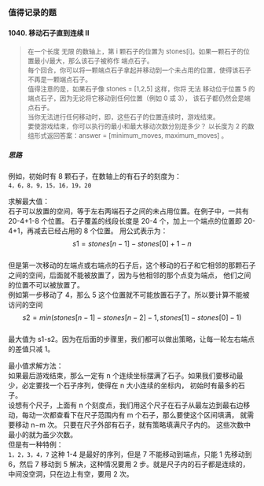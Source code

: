 ### 值得记录的题

#### 1040. 移动石子直到连续 II

><font size=2>在一个长度 无限 的数轴上，第 i 颗石子的位置为 stones[i]。如果一颗石子的位置最小/最大，那么该石子被称作 端点石子。  
>每个回合，你可以将一颗端点石子拿起并移动到一个未占用的位置，使得该石子不再是一颗端点石子。  
>值得注意的是，如果石子像 stones = [1,2,5] 这样，你将 无法 移动位于位置 5 的端点石子，因为无论将它移动到任何位置（例如 0 或 3），
>该石子都仍然会是端点石子。  
>当你无法进行任何移动时，即，这些石子的位置连续时，游戏结束。  
>要使游戏结束，你可以执行的最小和最大移动次数分别是多少？ 以长度为 2 的数组形式返回答案：answer = [minimum_moves, maximum_moves] 。
></font>

##### 思路

例如，初始时有 8 颗石子，在数轴上的有石子的刻度为：  
`4，6，8，9，15，16，19，20`

求解最大值：  
石子可以放置的空间，等于左右两端石子之间的未占用位置。在例子中，一共有 20-4+1-8 个位置。
石子覆盖的线段长度是 20-4 个，加上一个端点的位置即 20-4+1，再减去已经占用的 8 个位置。
用公式表示为：  
$$s1=stones[n-1] - stones[0] + 1 - n$$  
但是第一次移动的左端点或右端点的石子后，这个移动的石子和它相邻的那颗石子之间的空间，后面就不能被放置了，因为与他相邻的那个点变为端点，
他们之间的位置不可以被放置了。  
例如第一步移动了 4，那么 5 这个位置就不可能放置石子了。所以要计算不能被访问的空间  
$$s2=min(stones[n−1]−stones[n−2]−1,stones[1]−stones[0]−1)$$  
最大值为 s1-s2。因为在后面的步骤里，我们都可以做出策略，让每一轮左右端点的差值只减 1。

最小值求解方法：  
如果最后游戏结束，那么一定有 n 个连续坐标摆满了石子。如果我们要移动最少，必定要找一个石子序列，使得在 n 大小连续的坐标内，
初始时有最多的石子。  
设想有个尺子，上面有 n 个刻度点，我们用这个尺子在石子从最左边到最右边移动，每动一次都查看下在尺子范围内有 m 个石子，那么要使这个区间填满，
就需要移动 n−m 次。
只要在尺子外部有石子，就有策略填满尺子内的。
这些次数中最小的就为虽少次数。  
但是有一种特例：  
`1，2，3，4，7`
这种 1-4 是最好的序列，但是 7 不能移动到端点，只能 1 先移动到 6，然后 7 移动到 5 解决，这种情况要用 2 步。就是尺子内的石子都是连续的，
中间没空洞，只在边上有空，要用 2 次。




